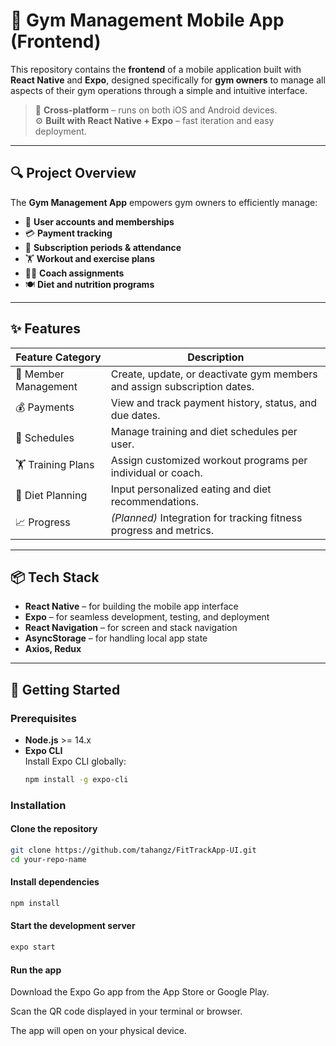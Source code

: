 # 💪 Gym Management Mobile App (Frontend)

This repository contains the **frontend** of a mobile application built with **React Native** and **Expo**, designed specifically for **gym owners** to manage all aspects of their gym operations through a simple and intuitive interface.

> 📱 **Cross-platform** – runs on both iOS and Android devices.  
> ⚙️ **Built with React Native + Expo** – fast iteration and easy deployment.

---

## 🔍 Project Overview

The **Gym Management App** empowers gym owners to efficiently manage:

- 👤 **User accounts and memberships**
- 💳 **Payment tracking**
- 📅 **Subscription periods & attendance**
- 🏋️ **Workout and exercise plans**
- 🧑‍🏫 **Coach assignments**
- 🍽️ **Diet and nutrition programs**

---

## ✨ Features

| Feature Category     | Description                                                              |
|----------------------|--------------------------------------------------------------------------|
| 👥 Member Management  | Create, update, or deactivate gym members and assign subscription dates. |
| 💰 Payments           | View and track payment history, status, and due dates.                   |
| 📆 Schedules          | Manage training and diet schedules per user.                             |
| 🏋️ Training Plans     | Assign customized workout programs per individual or coach.              |
| 🍎 Diet Planning      | Input personalized eating and diet recommendations.                      |
| 📈 Progress           | *(Planned)* Integration for tracking fitness progress and metrics.       |

---

## 📦 Tech Stack

- **React Native** – for building the mobile app interface  
- **Expo** – for seamless development, testing, and deployment  
- **React Navigation** – for screen and stack navigation  
- **AsyncStorage** – for handling local app state  
- **Axios, Redux**

---

## 🚀 Getting Started

### Prerequisites

- **Node.js** >= 14.x
- **Expo CLI**  
  Install Expo CLI globally:
  ```bash
  npm install -g expo-cli
  ```
### Installation
#### Clone the repository

````bash
git clone https://github.com/tahangz/FitTrackApp-UI.git
cd your-repo-name
````
#### Install dependencies

````bash
npm install
````
#### Start the development server

````bash
expo start
````
#### Run the app

Download the Expo Go app from the App Store or Google Play.

Scan the QR code displayed in your terminal or browser.

The app will open on your physical device.




  
